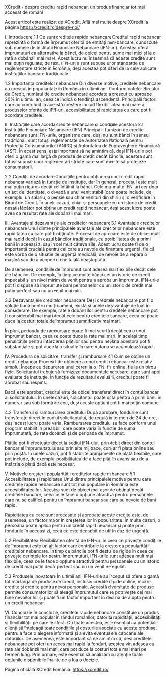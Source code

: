 XCredit - despre creditul rapid nebancar, un produs financiar tot mai accesat de români

Acest articol este realizat de XCredit. Află mai multe despre XCredit la pagina https://xcredit.ro/despre-noi/

I. Introducere
1.1 Ce sunt creditele rapide nebancare
Creditul rapid nebancar reprezintă o formă de împrumut oferită de entități non-bancare, cunoscute sub numele de Instituții Financiare Nebancare (IFN-uri). Acestea oferă împrumuturi ca alternative la bănci, de obicei pentru sume mai mici și la o rată a dobânzii mai mare. Acest lucru nu înseamnă că aceste credite sunt mai puțin regulate; de fapt, IFN-urile sunt supuse unor standarde de reglementare stricte în România, deși acestea pot diferi de la cele aplicate instituțiilor bancare tradiționale.

1.2 Importanța creditelor nebancare
Din diverse motive, creditele nebancare au crescut în popularitate în România în ultimii ani. Conform datelor Biroului de Credit, numărul de credite nebancare acordate a crescut cu aproape 20% în ultimul an, ceea ce indică o tendință ascendentă. Principalii factori care au contribuit la această creștere includ flexibilitatea mai mare a produselor oferite de IFN-uri, accesibilitatea și rapiditatea cu care pot fi acordate creditele.

II. Instituțiile care acordă credite nebancare și condițiile acestora
2.1 Instituțiile Financiare Nebancare (IFN)
Principalii furnizori de credite nebancare sunt IFN-urile, organisme care, deși nu sunt bănci în sensul tradițional, sunt totuși reglementate de Autoritatea Națională pentru Protecția Consumatorilor (ANPC) și Autoritatea de Supraveghere Financiară (ASF). În acest sens, este important să ne amintim că, deși IFN-urile pot oferi o gamă mai largă de produse de credit decât băncile, acestea sunt totuși supuse unor reglementări stricte care sunt menite să protejeze consumatorii.

2.2 Condiții de acordare
Condițiile pentru obținerea unui credit rapid nebancar variază în funcție de instituție, dar în general, procesul este mult mai puțin riguros decât cel întâlnit la bănci. Cele mai multe IFN-uri cer doar un act de identitate, o dovadă a unui venit stabil (care poate include, de exemplu, un salariu, o pensie sau chiar venituri din chirii) și o verificare în Biroul de Credit. În unele cazuri, chiar și persoanele cu un istoric de credit nesatisfăcător pot obține un credit rapid nebancar, deși acest lucru poate avea ca rezultat rate ale dobânzii mai mari.

III. Avantaje și dezavantaje ale creditelor nebancare
3.1 Avantajele creditelor nebancare
Unul dintre principalele avantaje ale creditelor nebancare este rapiditatea cu care pot fi obținute. Procesul de aprobare este de obicei mult mai rapid decât în cazul băncilor tradiționale, cu posibilitatea de a primi banii în aceeași zi sau în cel mult câteva zile. Acest lucru poate fi de o importanță crucială pentru cei care au nevoie de finanțare urgentă, fie că este vorba de o situație de urgență medicală, de nevoie de a repara o mașină sau de a acoperi o cheltuială neașteptată.

De asemenea, condițiile de împrumut sunt adesea mai flexibile decât cele ale băncilor. De exemplu, în timp ce multe bănci cer un istoric de credit impecabil și un nivel minim de venit pentru a aproba un împrumut, IFN-urile pot fi dispuse să împrumute bani persoanelor cu un istoric de credit mai puțin perfect sau cu un venit mai mic.

3.2 Dezavantajele creditelor nebancare
Deși creditele nebancare pot fi o soluție bună pentru mulți oameni, există și unele dezavantaje de luat în considerare. De exemplu, ratele dobânzilor pentru creditele nebancare pot fi considerabil mai mari decât cele pentru creditele bancare, ceea ce poate duce la costuri totale de împrumut semnificativ mai mari.

În plus, perioada de rambursare poate fi mai scurtă decât cea a unui împrumut bancar, ceea ce poate duce la rate mai mari. În același timp, penalitățile pentru întârzierea plăților sau pentru neplata acestora pot fi substanțiale și pot duce la o situație în care datoria se acumulează rapid.

IV. Procedura de solicitare, transfer și rambursare
4.1 Cum se obține un credit nebancar
Procesul de obținere a unui credit nebancar este relativ simplu. Începe cu depunerea unei cereri la o IFN, fie online, fie la un birou fizic. Solicitantul trebuie să furnizeze documentele necesare, care sunt apoi evaluate de instituție. În funcție de rezultatul evaluării, creditul poate fi aprobat sau respins.

Dacă este aprobat, creditul este de obicei transferat direct în contul bancar al solicitantului. În unele cazuri, solicitantul poate opta pentru a primi banii în numerar sau sub formă de cec, deși aceste opțiuni pot fi mai puțin comune.

4.2 Transferul și rambursarea creditului
După aprobare, fondurile sunt transferate direct în contul solicitantului, de regulă în termen de 24 de ore, deși acest lucru poate varia. Rambursarea creditului se face conform unui program stabilit în prealabil, care poate varia în funcție de suma împrumutată, de rata dobânzii și de perioada de împrumut.

Plățile pot fi efectuate direct la sediul IFN-ului, prin debit direct din contul bancar al împrumutatului sau prin alte mijloace, cum ar fi plata online sau prin poștă. În unele cazuri, pot fi stabilite aranjamente de plată flexibile, care pot include, de exemplu, posibilitatea de a face plăți în avans sau de a întârzia o plată dacă este necesar.

V. Motivele creșterii popularității creditelor rapide nebancare
5.1 Accesibilitatea și rapiditatea
Unul dintre principalele motive pentru care creditele rapide nebancare sunt tot mai populare în România este accesibilitatea lor. Acestea sunt de obicei mai ușor de obținut decât creditele bancare, ceea ce le face o opțiune atractivă pentru persoanele care nu se califică pentru un împrumut bancar sau care au nevoie de bani rapid.

Rapiditatea cu care sunt procesate și aprobate aceste credite este, de asemenea, un factor major în creșterea lor în popularitate. În multe cazuri, o persoană poate aplica pentru un credit rapid nebancar și poate primi fondurile în aceeași zi, ceea ce este deosebit de util în caz de urgență.

5.2 Flexibilitatea
Flexibilitatea oferită de IFN-uri în ceea ce privește condițiile de împrumut este un alt factor care contribuie la creșterea popularității creditelor nebancare. În timp ce băncile pot fi destul de rigide în ceea ce privește cerințele lor pentru împrumuturi, IFN-urile sunt adesea mult mai flexibile, ceea ce le face o opțiune atractivă pentru persoanele cu un istoric de credit mai puțin decât perfect sau cu un venit neregulat.

5.3 Produsele inovatoare
În ultimii ani, IFN-urile au început să ofere o gamă tot mai largă de produse de credit, inclusiv credite rapide online, micro-credite și credite pentru nevoi personale. Această diversitate de produse permite consumatorilor să aleagă împrumutul care se potrivește cel mai bine nevoilor lor și poate fi un factor important în decizia de a opta pentru un credit nebancar.

VI. Concluzie
În concluzie, creditele rapide nebancare constituie un produs financiar tot mai popular în rândul românilor, datorită rapidității, accesibilității și flexibilității pe care le oferă. Cu toate acestea, este esențial ca potențialii clienți să înțeleagă toate condițiile și costurile asociate cu aceste produse, pentru a face o alegere informată și a evita eventualele capcane ale datoriilor. De asemenea, este important să ne amintim că, deși creditele nebancare pot oferi un acces mai rapid la fonduri, acestea vin adesea cu rate ale dobânzii mai mari, care pot duce la costuri totale mai mari pe termen lung. Prin urmare, este esențial să analizăm cu atenție toate opțiunile disponibile înainte de a lua o decizie.

Pagina oficială XCredit România: https://xcredit.ro/

<!---
x-credit/x-credit is a ✨ special ✨ repository because its `README.md` (this file) appears on your GitHub profile.
You can click the Preview link to take a look at your changes.
--->

